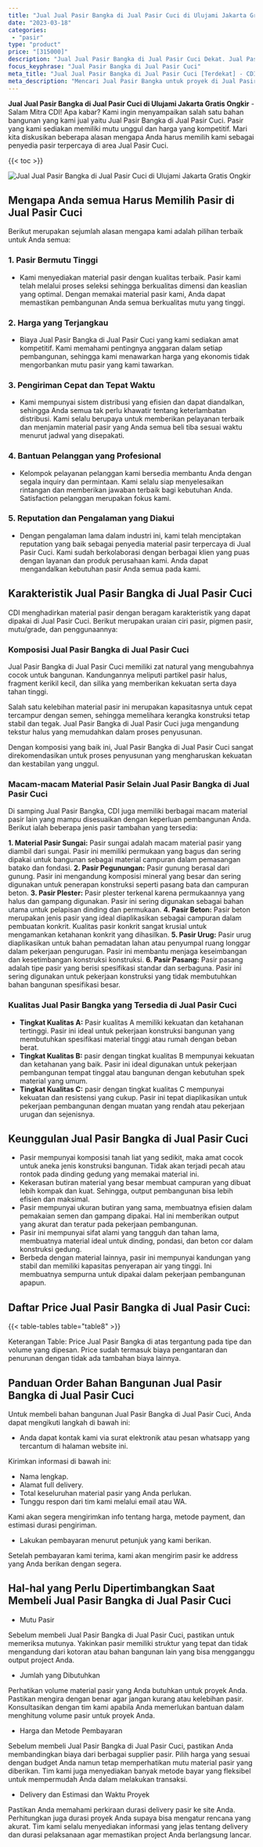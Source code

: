 ```yaml
---
title: "Jual Jual Pasir Bangka di Jual Pasir Cuci di Ulujami Jakarta Gratis Ongkir"
date: "2023-03-18"
categories:
 - "pasir"
type: "product"
price: "[315000]"
description: "Jual Jual Pasir Bangka di Jual Pasir Cuci Dekat. Jual Pasir Bangka ini sering digunakan dalam proyek konstruksi sebagai material adukan yang berkualitas dan bersih. Hubungi kami untuk informasi lebih lanjut."
focus_keyphrase: "Jual Pasir Bangka di Jual Pasir Cuci"
meta_title: "Jual Jual Pasir Bangka di Jual Pasir Cuci [Terdekat] - CDI"
meta_description: "Mencari Jual Pasir Bangka untuk proyek di Jual Pasir Cuci? Kami menyediakan Jual Pasir Bangka berkualitas untuk material adukan. Segera dapatkan penawaran terbaik."
---
```


**Jual Jual Pasir Bangka di Jual Pasir Cuci di Ulujami Jakarta Gratis Ongkir** - Salam Mitra CDI! Apa kabar? Kami ingin menyampaikan salah satu bahan bangunan yang kami jual yaitu Jual Pasir Bangka di Jual Pasir Cuci. Pasir yang kami sediakan memiliki mutu unggul dan harga yang kompetitif. Mari kita diskusikan beberapa alasan mengapa Anda harus memilih kami sebagai penyedia pasir terpercaya di area Jual Pasir Cuci.

{{< toc >}}

![Jual Jual Pasir Bangka di Jual Pasir Cuci di Ulujami Jakarta Gratis Ongkir](/images/pasir/pasir-bangunan-20.jpg)

## Mengapa Anda semua Harus Memilih Pasir di Jual Pasir Cuci

Berikut merupakan sejumlah alasan mengapa kami adalah pilihan terbaik untuk Anda semua:

### 1. Pasir Bermutu Tinggi

*   Kami menyediakan material pasir dengan kualitas terbaik. Pasir kami telah melalui proses seleksi sehingga berkualitas dimensi dan keaslian yang optimal. Dengan memakai material pasir kami, Anda dapat memastikan pembangunan Anda semua berkualitas mutu yang tinggi.

### 2. Harga yang Terjangkau

*   Biaya Jual Pasir Bangka di Jual Pasir Cuci yang kami sediakan amat kompetitif. Kami memahami pentingnya anggaran dalam setiap pembangunan, sehingga kami menawarkan harga yang ekonomis tidak mengorbankan mutu pasir yang kami tawarkan.

### 3. Pengiriman Cepat dan Tepat Waktu

*   Kami mempunyai sistem distribusi yang efisien dan dapat diandalkan, sehingga Anda semua tak perlu khawatir tentang keterlambatan distribusi. Kami selalu berupaya untuk memberikan pelayanan terbaik dan menjamin material pasir yang Anda semua beli tiba sesuai waktu menurut jadwal yang disepakati.

### 4. Bantuan Pelanggan yang Profesional

*   Kelompok pelayanan pelanggan kami bersedia membantu Anda dengan segala inquiry dan permintaan. Kami selalu siap menyelesaikan rintangan dan memberikan jawaban terbaik bagi kebutuhan Anda. Satisfaction pelanggan merupakan fokus kami.

### 5. Reputation dan Pengalaman yang Diakui

*   Dengan pengalaman lama dalam industri ini, kami telah menciptakan reputation yang baik sebagai penyedia material pasir terpercaya di Jual Pasir Cuci. Kami sudah berkolaborasi dengan berbagai klien yang puas dengan layanan dan produk perusahaan kami. Anda dapat mengandalkan kebutuhan pasir Anda semua pada kami.

## Karakteristik Jual Pasir Bangka di Jual Pasir Cuci

CDI menghadirkan material pasir dengan beragam karakteristik yang dapat dipakai di Jual Pasir Cuci. Berikut merupakan uraian ciri pasir, pigmen pasir, mutu/grade, dan penggunaannya:

### Komposisi Jual Pasir Bangka di Jual Pasir Cuci

Jual Pasir Bangka di Jual Pasir Cuci memiliki zat natural yang mengubahnya cocok untuk bangunan. Kandungannya meliputi partikel pasir halus, fragment kerikil kecil, dan silika yang memberikan kekuatan serta daya tahan tinggi.

Salah satu kelebihan material pasir ini merupakan kapasitasnya untuk cepat tercampur dengan semen, sehingga memelihara kerangka konstruksi tetap stabil dan tegak. Jual Pasir Bangka di Jual Pasir Cuci juga mengandung tekstur halus yang memudahkan dalam proses penyusunan.

Dengan komposisi yang baik ini, Jual Pasir Bangka di Jual Pasir Cuci sangat direkomendasikan untuk proses penyusunan yang mengharuskan kekuatan dan kestabilan yang unggul.

### Macam-macam Material Pasir Selain Jual Pasir Bangka di Jual Pasir Cuci

Di samping Jual Pasir Bangka, CDI juga memiliki berbagai macam material pasir lain yang mampu disesuaikan dengan keperluan pembangunan Anda. Berikut ialah beberapa jenis pasir tambahan yang tersedia:

**1\. Material Pasir Sungai:** Pasir sungai adalah macam material pasir yang diambil dari sungai. Pasir ini memiliki permukaan yang bagus dan sering dipakai untuk bangunan sebagai material campuran dalam pemasangan batako dan fondasi.
**2\. Pasir Pegunungan:** Pasir gunung berasal dari gunung. Pasir ini mengandung komposisi mineral yang besar dan sering digunakan untuk penerapan konstruksi seperti pasang bata dan campuran beton.
**3\. Pasir Plester:** Pasir plester terkenal karena permukaannya yang halus dan gampang digunakan. Pasir ini sering digunakan sebagai bahan utama untuk pelapisan dinding dan permukaan.
**4\. Pasir Beton:** Pasir beton merupakan jenis pasir yang ideal diaplikasikan sebagai campuran dalam pembuatan konkrit. Kualitas pasir konkrit sangat krusial untuk mengamankan ketahanan konkrit yang dihasilkan.
**5\. Pasir Urug:** Pasir urug diaplikasikan untuk bahan pemadatan lahan atau penyumpal ruang longgar dalam pekerjaan pengurugan. Pasir ini membantu menjaga keseimbangan dan kesetimbangan konstruksi konstruksi.
**6\. Pasir Pasang:** Pasir pasang adalah tipe pasir yang berisi spesifikasi standar dan serbaguna. Pasir ini sering digunakan untuk pekerjaan konstruksi yang tidak membutuhkan bahan bangunan spesifikasi besar.

### Kualitas Jual Pasir Bangka yang Tersedia di Jual Pasir Cuci

*   **Tingkat Kualitas A:** Pasir kualitas A memiliki kekuatan dan ketahanan tertinggi. Pasir ini ideal untuk pekerjaan konstruksi bangunan yang membutuhkan spesifikasi material tinggi atau rumah dengan beban berat.
*   **Tingkat Kualitas B:** pasir dengan tingkat kualitas B mempunyai kekuatan dan ketahanan yang baik. Pasir ini ideal digunakan untuk pekerjaan pembangunan tempat tinggal atau bangunan dengan kebutuhan spek material yang umum.
*   **Tingkat Kualitas C:** pasir dengan tingkat kualitas C mempunyai kekuatan dan resistensi yang cukup. Pasir ini tepat diaplikasikan untuk pekerjaan pembangunan dengan muatan yang rendah atau pekerjaan urugan dan sejenisnya.

## Keunggulan Jual Pasir Bangka di Jual Pasir Cuci

*   Pasir mempunyai komposisi tanah liat yang sedikit, maka amat cocok untuk aneka jenis konstruksi bangunan. Tidak akan terjadi pecah atau rontok pada dinding gedung yang memakai material ini.
*   Kekerasan butiran material yang besar membuat campuran yang dibuat lebih kompak dan kuat. Sehingga, output pembangunan bisa lebih efisien dan maksimal.
*   Pasir mempunyai ukuran butiran yang sama, membuatnya efisien dalam pemakaian semen dan gampang dipakai. Hal ini memberikan output yang akurat dan teratur pada pekerjaan pembangunan.
*   Pasir ini mempunyai sifat alami yang tangguh dan tahan lama, membuatnya material ideal untuk dinding, pondasi, dan beton cor dalam konstruksi gedung.
*   Berbeda dengan material lainnya, pasir ini mempunyai kandungan yang stabil dan memiliki kapasitas penyerapan air yang tinggi. Ini membuatnya sempurna untuk dipakai dalam pekerjaan pembangunan apapun.

## Daftar Price Jual Pasir Bangka di Jual Pasir Cuci:

{{< table-tables table="table8" >}}

Keterangan Table: Price Jual Pasir Bangka di atas tergantung pada tipe dan volume yang dipesan. Price sudah termasuk biaya pengantaran dan penurunan dengan tidak ada tambahan biaya lainnya.

## Panduan Order Bahan Bangunan Jual Pasir Bangka di Jual Pasir Cuci

Untuk membeli bahan bangunan Jual Pasir Bangka di Jual Pasir Cuci, Anda dapat mengikuti langkah di bawah ini:

*   Anda dapat kontak kami via surat elektronik atau pesan whatsapp yang tercantum di halaman website ini.

Kirimkan informasi di bawah ini:

*   Nama lengkap.
*   Alamat full delivery.
*   Total keseluruhan material pasir yang Anda perlukan.
*   Tunggu respon dari tim kami melalui email atau WA.

Kami akan segera mengirimkan info tentang harga, metode payment, dan estimasi durasi pengiriman.
*   Lakukan pembayaran menurut petunjuk yang kami berikan.

Setelah pembayaran kami terima, kami akan mengirim pasir ke address yang Anda berikan dengan segera.

## Hal-hal yang Perlu Dipertimbangkan Saat Membeli Jual Pasir Bangka di Jual Pasir Cuci

*   Mutu Pasir

Sebelum membeli Jual Pasir Bangka di Jual Pasir Cuci, pastikan untuk memeriksa mutunya. Yakinkan pasir memiliki struktur yang tepat dan tidak mengandung dari kotoran atau bahan bangunan lain yang bisa mengganggu output project Anda.
*   Jumlah yang Dibutuhkan

Perhatikan volume material pasir yang Anda butuhkan untuk proyek Anda. Pastikan mengira dengan benar agar jangan kurang atau kelebihan pasir. Konsultasikan dengan tim kami apabila Anda memerlukan bantuan dalam menghitung volume pasir untuk proyek Anda.
*   Harga dan Metode Pembayaran

Sebelum membeli Jual Pasir Bangka di Jual Pasir Cuci, pastikan Anda membandingkan biaya dari berbagai supplier pasir. Pilih harga yang sesuai dengan budget Anda namun tetap memperhatikan mutu material pasir yang diberikan. Tim kami juga menyediakan banyak metode bayar yang fleksibel untuk mempermudah Anda dalam melakukan transaksi.
*   Delivery dan Estimasi dan Waktu Proyek

Pastikan Anda memahami perkiraan durasi delivery pasir ke site Anda. Perhitungkan juga durasi proyek Anda supaya bisa mengatur rencana yang akurat. Tim kami selalu menyediakan informasi yang jelas tentang delivery dan durasi pelaksanaan agar memastikan project Anda berlangsung lancar.
